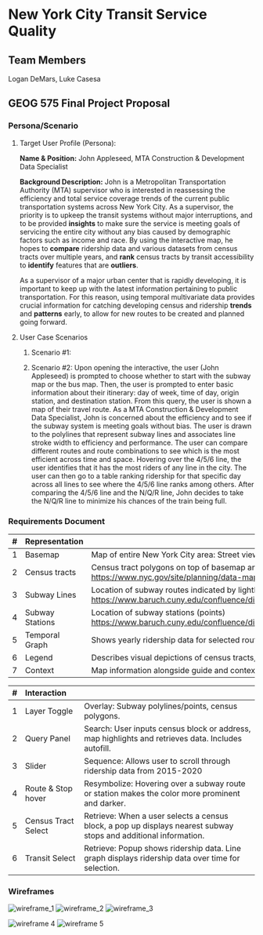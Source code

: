 # New York City Transit Service Quality

## Team Members
Logan DeMars, Luke Casesa

## GEOG 575 Final Project Proposal
### Persona/Scenario
1. Target User Profile (Persona):

    **Name & Position:** John Appleseed,  MTA Construction & Development Data Specialist

    **Background Description:** John is a Metropolitan Transportation Authority (MTA) supervisor who is interested in reassessing the efficiency and total service coverage trends of the current public transportation systems across New York City. As a supervisor, the priority is to upkeep the transit systems without major interruptions, and to be provided **insights** to make sure the service is meeting goals of servicing the entire city without any bias caused by demographic factors such as income and race. By using the interactive map, he hopes to **compare** ridership data and various datasets from census tracts over multiple years, and **rank** census tracts by transit accessibility to **identify** features that are **outliers**. 

	As a supervisor of a major urban center that is rapidly developing, it is important to keep up with the latest information pertaining to public transportation. For this reason, using temporal multivariate data provides crucial information for catching developing census and ridership **trends** and **patterns** early, to allow for new routes to be created and planned going forward. 

2. User Case Scenarios
    1. Scenario #1:


    2. Scenario #2:
    Upon opening the interactive, the user (John Appleseed) is prompted to choose whether to start with the subway map or the bus map. Then, the user is prompted to enter basic information about their itinerary: day of week, time of day, origin station, and destination station. From this query, the user is shown a map of their travel route. As a MTA Construction & Development Data Specialist, John is concerned about the efficiency and to see if the subway system is meeting goals without bias. The user is drawn to the polylines that represent subway lines and associates line stroke width to efficiency and performance. The user can compare different routes and route combinations to see which is the most efficient across time and space. Hovering over the 4/5/6 line, the user identifies that it has the most riders of any line in the city. The user can then go to a table ranking ridership for that specific day across all lines to see where the 4/5/6 line ranks among others. After comparing the 4/5/6 line and the N/Q/R line, John decides to take the N/Q/R line to minimize his chances of the train being full.


### Requirements Document    

| # |   Representation              |                                                                                                                                                       |
| :------------- | :-------------- | :---------------------------------------------------------------------------------------------------------------------------------------------------- |
| 1              | Basemap         | Map of entire New York City area: Street view                                                                                                         |
| 2              | Census tracts   | Census tract polygons on top of basemap and below subway/bus data https://www.nyc.gov/site/planning/data-maps/open-data/census-download-metadata.page |
| 3              | Subway Lines    | Location of subway routes indicated by lightly colored polylines https://www.baruch.cuny.edu/confluence/display/geoportal/NYC+Mass+Transit+Spatial+Layers+Archive                |
| 4              | Subway Stations | Location of subway stations (points) https://www.baruch.cuny.edu/confluence/display/geoportal/NYC+Mass+Transit+Spatial+Layers+Archive                 |
| 5              | Temporal Graph  | Shows yearly ridership data for selected route/station, line graph.                                                                                   |
| 6              | Legend          | Describes visual depictions of census tracts, routes, and stops                                                                                       |
| 7              | Context         | Map information alongside guide and context for users                                                                                                 |

| # |  Interaction                   |                                                                                                                  |
| :---------- | :------------------ | :--------------------------------------------------------------------------------------------------------------- |
| 1           | Layer Toggle        | Overlay: Subway polylines/points, census polygons.                                                               |
| 2           | Query Panel         | Search: User inputs census block or address, map highlights and retrieves data. Includes autofill.               |
| 3           | Slider              | Sequence: Allows user to scroll through ridership data from 2015-2020                                                      |
| 4           | Route & Stop hover  | Resymbolize: Hovering over a subway route or station makes the color more prominent and darker.                  |
| 5           | Census Tract Select | Retrieve: When a user selects a census block, a pop up displays nearest subway stops and additional information. |
| 6           | Transit Select      | Retrieve: Popup shows ridership data. Line graph displays ridership data over time for selection.                |

    
### Wireframes
![wireframe_1](https://user-images.githubusercontent.com/99845984/231393174-3420a1e5-fa88-4ce4-9729-140979cdd671.jpg)
![wireframe_2](https://user-images.githubusercontent.com/99845984/231393787-bddfad93-2d05-4a29-84e6-a552a61d6338.jpg)
![wireframe_3](https://user-images.githubusercontent.com/99845984/231393813-8c366e45-3517-4b5e-8080-dbd520895e33.jpg)

![wireframe 4](https://user-images.githubusercontent.com/117290490/231512169-ac251e91-c0ae-4e92-89d4-dd87e5143535.jpeg)
![wireframe 5](https://user-images.githubusercontent.com/117290490/231512189-272060c2-10fd-4fcd-9935-46170bd058a8.jpeg)
